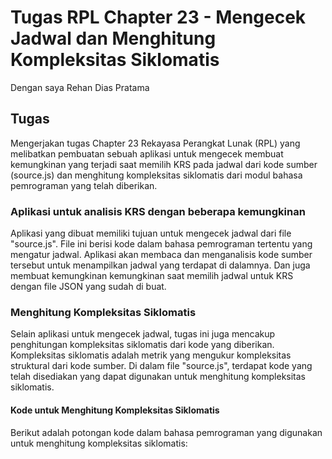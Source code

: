 # Tugas RPL Chapter 23 - Mengecek Jadwal dan Menghitung Kompleksitas Siklomatis

Dengan saya Rehan Dias Pratama

## Tugas
Mengerjakan tugas Chapter 23 Rekayasa Perangkat Lunak (RPL) yang melibatkan pembuatan sebuah aplikasi untuk mengecek membuat kemungkinan yang terjadi saat memilih KRS pada jadwal dari kode sumber (source.js) dan menghitung kompleksitas siklomatis dari modul bahasa pemrograman yang telah diberikan.

### Aplikasi untuk analisis KRS dengan beberapa kemungkinan
Aplikasi yang dibuat memiliki tujuan untuk mengecek jadwal dari file "source.js". File ini berisi kode dalam bahasa pemrograman tertentu yang mengatur jadwal. Aplikasi akan membaca dan menganalisis kode sumber tersebut untuk menampilkan jadwal yang terdapat di dalamnya. Dan juga membuat kemungkinan kemungkinan saat memilih jadwal untuk KRS dengan file JSON yang sudah di buat.

### Menghitung Kompleksitas Siklomatis
Selain aplikasi untuk mengecek jadwal, tugas ini juga mencakup penghitungan kompleksitas siklomatis dari kode yang diberikan. Kompleksitas siklomatis adalah metrik yang mengukur kompleksitas struktural dari kode sumber. Di dalam file "source.js", terdapat kode yang telah disediakan yang dapat digunakan untuk menghitung kompleksitas siklomatis.

#### Kode untuk Menghitung Kompleksitas Siklomatis
Berikut adalah potongan kode dalam bahasa pemrograman yang digunakan untuk menghitung kompleksitas siklomatis:

